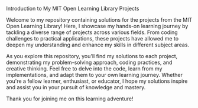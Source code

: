 Introduction to My MIT Open Learning Library Projects

Welcome to my repository containing solutions for the projects from the MIT Open Learning Library! Here, I showcase my hands-on learning journey by tackling a diverse range of projects across various fields. From coding challenges to practical applications, these projects have allowed me to deepen my understanding and enhance my skills in different subject areas.

As you explore this repository, you'll find my solutions to each project, demonstrating my problem-solving approach, coding practices, and creative thinking. Feel free to delve into the code, learn from my implementations, and adapt them to your own learning journey. Whether you're a fellow learner, enthusiast, or educator, I hope my solutions inspire and assist you in your pursuit of knowledge and mastery.

Thank you for joining me on this learning adventure!
